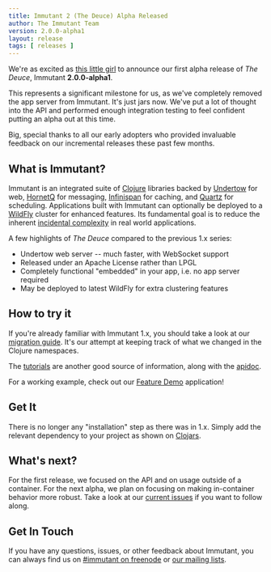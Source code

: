 ```yaml
---
title: Immutant 2 (The Deuce) Alpha Released
author: The Immutant Team
version: 2.0.0-alpha1
layout: release
tags: [ releases ]
---
```


We're as excited as
[this little girl](https://www.youtube.com/watch?v=cAltWGojKS0) to
announce our first alpha release of *The Deuce*, Immutant
**2.0.0-alpha1**.

This represents a significant milestone for us, as we've completely
removed the app server from Immutant. It's just jars now. We've put a
lot of thought into the API and performed enough integration testing
to feel confident putting an alpha out at this time.

Big, special thanks to all our early adopters who provided invaluable
feedback on our incremental releases these past few months.

## What is Immutant?

Immutant is an integrated suite of [Clojure](http://clojure.org)
libraries backed by [Undertow] for web, [HornetQ] for messaging,
[Infinispan] for caching, and [Quartz] for scheduling. Applications
built with Immutant can optionally be deployed to a [WildFly] cluster
for enhanced features. Its fundamental goal is to reduce the inherent
[incidental complexity](http://en.wikipedia.org/wiki/Accidental_complexity)
in real world applications.

A few highlights of *The Deuce* compared to the previous 1.x series:

* Undertow web server -- much faster, with WebSocket support
* Released under an Apache License rather than LPGL
* Completely functional "embedded" in your app, i.e. no app server required
* May be deployed to latest WildFly for extra clustering features

## How to try it

If you're already familiar with Immutant 1.x, you should take a look
at our [migration guide]. It's our attempt at keeping track of what we
changed in the Clojure namespaces.

The [tutorials] are another good source of information, along with the
[apidoc].

For a working example, check out our [Feature Demo] application!

## Get It

There is no longer any "installation" step as there was in 1.x. Simply
add the relevant dependency to your project as shown on [Clojars].

## What's next?

For the first release, we focused on the API and on usage outside of a
container. For the next alpha, we plan on focusing on making
in-container behavior more robust. Take a look at our [current issues]
if you want to follow along.

## Get In Touch

If you have any questions, issues, or other feedback about Immutant,
you can always find us on [#immutant on freenode](/community/) or
[our mailing lists](/community/mailing_lists).


[Clojars]: https://clojars.org/org.immutant/immutant
[tutorials]: /tutorials/
[apidoc]: /documentation/current/apidoc/
[migration guide]: https://github.com/immutant/immutant/blob/thedeuce/docs/migration-guide.md
[WildFly]: http://wildfly.org/
[Feature Demo]: https://github.com/immutant/feature-demo
[Infinispan]: http://infinispan.org
[HornetQ]: http://hornetq.org
[Undertow]: http://undertow.io
[Quartz]: http://quartz-scheduler.org/
[current issues]: https://issues.jboss.org/browse/IMMUTANT
